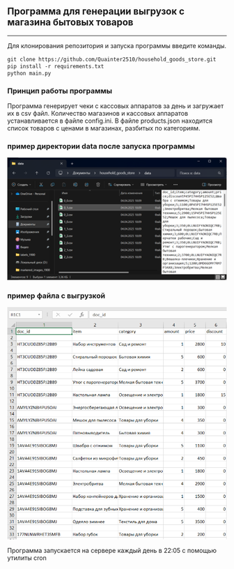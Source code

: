 ## Программа для генерации выгрузок с магазина бытовых товаров


---

Для клонирования репозитория и запуска программы введите команды.

```
git clone https://github.com/Quainter2510/household_goods_store.git
pip install -r requirements.txt
python main.py
```

### Принцип работы программы

Программа генерирует чеки с кассовых аппаратов за день и загружает их в csv файл. Количество магазинов и кассовых аппаратов устанавливается в файле config.ini. В файле products.json находится список товаров с ценами в магазинах, разбитых по категориям.

### пример директории data после запуска программы

![1743780819822](image/readme/1743780819822.png)

### пример файла с выгрузкой

![1743780933844](image/readme/1743780933844.png)

Программа запускается на сервере каждый день в 22:05 с помощью утилиты cron
